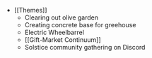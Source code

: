 - [[Themes]]
    - Clearing out olive garden
    - Creating concrete base for greehouse
    - Electric Wheelbarrel
    - [[Gift-Market Continuum]]
    - Solstice community gathering on Discord
